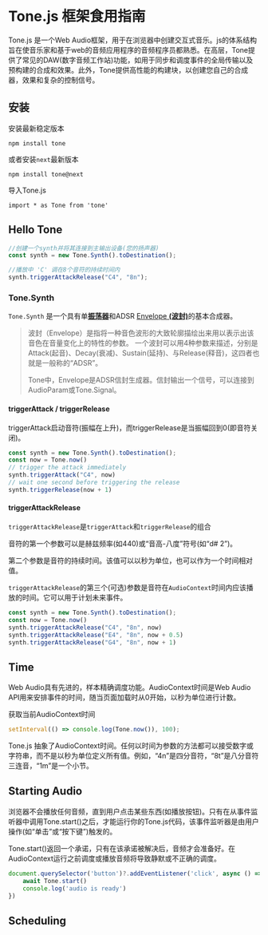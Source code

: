 # Tone.js 框架食用指南

Tone.js 是一个Web Audio框架，用于在浏览器中创建交互式音乐。js的体系结构旨在使音乐家和基于web的音频应用程序的音频程序员都熟悉。在高层，Tone提供了常见的DAW(数字音频工作站)功能，如用于同步和调度事件的全局传输以及预构建的合成和效果。此外，Tone提供高性能的构建块，以创建您自己的合成器，效果和复杂的控制信号。

## 安装

安装最新稳定版本

```shell
npm install tone
```

或者安装`next`最新版本

```shell
npm install tone@next
```

导入Tone.js

```shell
import * as Tone from 'tone'
```

## Hello Tone

```js
//创建一个synth并将其连接到主输出设备(您的扬声器)
const synth = new Tone.Synth().toDestination();

//播放中 'C' 调在8个音符的持续时间内
synth.triggerAttackRelease("C4", "8n");
```

### Tone.Synth

`Tone.Synth` 是一个具有单[**振荡器**](https://tonejs.github.io/docs/14.7.77/OmniOscillator.html)和ADSR [Envelope **(波封)**](https://tonejs.github.io/docs/14.7.77/Envelope.html)的基本合成器。

> 波封（Envelope）是指将一种音色波形的大致轮廓描绘出来用以表示出该音色在音量变化上的特性的参数。 一个波封可以用4种参数来描述，分别是Attack(起音)、Decay(衰减)、Sustain(延持)、与Release(释音)，这四者也就是一般称的“ADSR”。
>
> Tone中，Envelope是ADSR信封生成器。信封输出一个信号，可以连接到AudioParam或Tone.Signal。

#### triggerAttack / triggerRelease

triggerAttack启动音符(振幅在上升)，而triggerRelease是当振幅回到0(即音符关闭)。

```js
const synth = new Tone.Synth().toDestination();
const now = Tone.now()
// trigger the attack immediately
synth.triggerAttack("C4", now)
// wait one second before triggering the release
synth.triggerRelease(now + 1)
```

#### triggerAttackRelease

`triggerAttackRelease`是`triggerAttack`和`triggerRelease`的组合

音符的第一个参数可以是赫兹频率(如440)或“音高-八度”符号(如“d# 2”)。

第二个参数是音符的持续时间。该值可以以秒为单位，也可以作为一个时间相对值。

`triggerAttackRelease`的第三个(可选)参数是音符在`AudioContext`时间内应该播放的时间。它可以用于计划未来事件。

```js
const synth = new Tone.Synth().toDestination();
const now = Tone.now()
synth.triggerAttackRelease("C4", "8n", now)
synth.triggerAttackRelease("E4", "8n", now + 0.5)
synth.triggerAttackRelease("G4", "8n", now + 1)
```

## Time

Web Audio具有先进的，样本精确调度功能。AudioContext时间是Web Audio API用来安排事件的时间，随当页面加载时从0开始，以秒为单位进行计数。

获取当前AudioContext时间

```js
setInterval(() => console.log(Tone.now()), 100);
```

Tone.js 抽象了AudioContext时间。任何以时间为参数的方法都可以接受数字或字符串，而不是以秒为单位定义所有值。例如，“4n”是四分音符，“8t”是八分音符三连音，“1m”是一个小节。

## Starting Audio

浏览器不会播放任何音频，直到用户点击某些东西(如播放按钮)。只有在从事件监听器中调用Tone.start()之后，才能运行你的Tone.js代码，该事件监听器是由用户操作(如“单击”或“按下键”)触发的。

Tone.start()返回一个承诺，只有在该承诺被解决后，音频才会准备好。在AudioContext运行之前调度或播放音频将导致静默或不正确的调度。

```js
document.querySelector('button')?.addEventListener('click', async () => {
	await Tone.start()
	console.log('audio is ready')
})
```

## Scheduling

